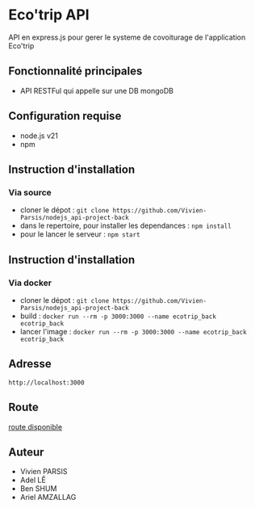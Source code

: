# Eco'trip API
API en express.js pour gerer le systeme de covoiturage de l'application Eco'trip

## Fonctionnalité principales
- API RESTFul qui appelle sur une DB mongoDB

## Configuration requise
- node.js v21
- npm

## Instruction d'installation

### Via source 

- cloner le dépot : `git clone https://github.com/Vivien-Parsis/nodejs_api-project-back`
- dans le repertoire, pour installer les dependances : `npm install`
- pour le lancer le serveur : `npm start`
  
## Instruction d'installation

### Via docker

- cloner le dépot : `git clone https://github.com/Vivien-Parsis/nodejs_api-project-back`
- build : `docker run --rm -p 3000:3000 --name ecotrip_back ecotrip_back`
- lancer l'image : `docker run --rm -p 3000:3000 --name ecotrip_back ecotrip_back`

## Adresse

`http://localhost:3000`

## Route

[route disponible](/src/router/Router.md)

## Auteur

- Vivien PARSIS
- Adel LÊ
- Ben SHUM
- Ariel AMZALLAG
